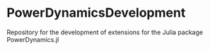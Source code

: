 # PowerDynamicsDevelopment
Repository for the development of extensions for the Julia package PowerDynamics.jl
